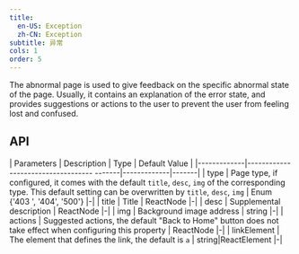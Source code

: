 ```yaml
---
title:
  en-US: Exception
  zh-CN: Exception
subtitle: 异常
cols: 1
order: 5
---
```


The abnormal page is used to give feedback on the specific abnormal state of the page. Usually, it contains an explanation of the error state, and provides suggestions or actions to the user to prevent the user from feeling lost and confused.

## API

| Parameters | Description | Type | Default Value |
|-------------|----------------------------------- -------|-------------|-------|
| type | Page type, if configured, it comes with the default `title`, `desc`, `img` of the corresponding type. This default setting can be overwritten by `title`, `desc`, `img` | Enum {'403 ', '404', '500'} |-|
| title | Title | ReactNode |-|
| desc | Supplemental description | ReactNode |-|
| img | Background image address | string |-|
| actions | Suggested actions, the default "Back to Home" button does not take effect when configuring this property | ReactNode |-|
| linkElement | The element that defines the link, the default is `a` | string\|ReactElement |-|